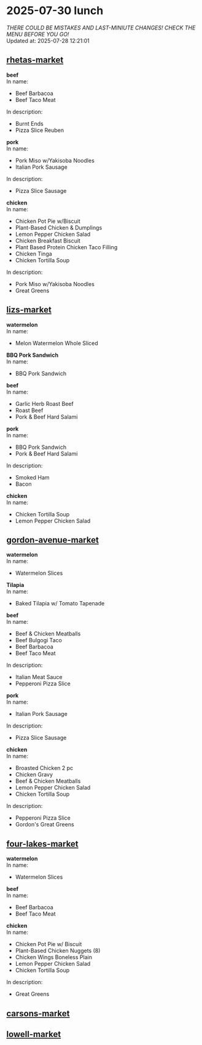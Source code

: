 # 2025-07-30 lunch  
*THERE COULD BE MISTAKES AND LAST-MINIUTE CHANGES! CHECK THE MENU BEFORE YOU GO!*  
Updated at: 2025-07-28 12:21:01  
## [rhetas-market](https://wisc-housingdining.nutrislice.com/menu/rhetas-market/lunch/2025-07-30)  
**beef**  
In name:   
 - Beef Barbacoa  
 - Beef Taco Meat  
  
In description:   
 - Burnt Ends  
 - Pizza Slice Reuben  
  
**pork**  
In name:   
 - Pork Miso w/Yakisoba Noodles  
 - Italian Pork Sausage  
  
In description:   
 - Pizza Slice Sausage  
  
**chicken**  
In name:   
 - Chicken Pot Pie w/Biscuit  
 - Plant-Based Chicken & Dumplings  
 - Lemon Pepper Chicken Salad  
 - Chicken Breakfast Biscuit  
 - Plant Based Protein Chicken Taco Filling  
 - Chicken Tinga  
 - Chicken Tortilla Soup  
  
In description:   
 - Pork Miso w/Yakisoba Noodles  
 - Great Greens  
  
## [lizs-market](https://wisc-housingdining.nutrislice.com/menu/lizs-market/lunch/2025-07-30)  
**watermelon**  
In name:   
 - Melon Watermelon Whole Sliced  
  
**BBQ Pork Sandwich**  
In name:   
 - BBQ Pork Sandwich  
  
**beef**  
In name:   
 - Garlic Herb Roast Beef  
 - Roast Beef  
 - Pork & Beef Hard Salami  
  
**pork**  
In name:   
 - BBQ Pork Sandwich  
 - Pork & Beef Hard Salami  
  
In description:   
 - Smoked Ham  
 - Bacon  
  
**chicken**  
In name:   
 - Chicken Tortilla Soup  
 - Lemon Pepper Chicken Salad  
  
## [gordon-avenue-market](https://wisc-housingdining.nutrislice.com/menu/gordon-avenue-market/lunch/2025-07-30)  
**watermelon**  
In name:   
 - Watermelon Slices  
  
**Tilapia**  
In name:   
 - Baked Tilapia w/ Tomato Tapenade  
  
**beef**  
In name:   
 - Beef & Chicken Meatballs  
 - Beef Bulgogi Taco  
 - Beef Barbacoa  
 - Beef Taco Meat  
  
In description:   
 - Italian Meat Sauce  
 - Pepperoni Pizza Slice  
  
**pork**  
In name:   
 - Italian Pork Sausage  
  
In description:   
 - Pizza Slice Sausage  
  
**chicken**  
In name:   
 - Broasted Chicken 2 pc  
 - Chicken Gravy  
 - Beef & Chicken Meatballs  
 - Lemon Pepper Chicken Salad  
 - Chicken Tortilla Soup  
  
In description:   
 - Pepperoni Pizza Slice  
 - Gordon's Great Greens  
  
## [four-lakes-market](https://wisc-housingdining.nutrislice.com/menu/four-lakes-market/lunch/2025-07-30)  
**watermelon**  
In name:   
 - Watermelon Slices  
  
**beef**  
In name:   
 - Beef Barbacoa  
 - Beef Taco Meat  
  
**chicken**  
In name:   
 - Chicken Pot Pie w/ Biscuit  
 - Plant-Based Chicken Nuggets (8)  
 - Chicken Wings Boneless Plain  
 - Lemon Pepper Chicken Salad  
 - Chicken Tortilla Soup  
  
In description:   
 - Great Greens  
  
## [carsons-market](https://wisc-housingdining.nutrislice.com/menu/carsons-market/lunch/2025-07-30)  
## [lowell-market](https://wisc-housingdining.nutrislice.com/menu/lowell-market/lunch/2025-07-30)  
  
